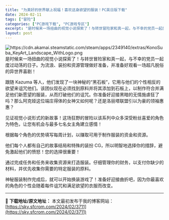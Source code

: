 ```yaml
---
title: "为美好的世界献上祝福！喜欢这身欲望的服装！PC英日版下载"
date: 2024-02-11
tags: ["冒险"]
categories: ["PC游戏下载", "PC游戏专区"]
excerpt: "是时候来一场扭曲的视觉小说探索了！与转世冒险家和真一起，与不幸的党员一起度过动荡的日子。为流浪、装扮和资源管理做好准备，并准备好观看一场超凡脱俗的异世界喜剧！ 跟随 Kazuma 等人，他们发现了一块神秘的“黑石板”，它用与他们的个性相反的欲望来诅咒他们。该团伙现在必须找到原料并将其添加到石板上，以&hellip;"
layout: post
---
```


<img class="transparent aligncenter" src="https://cdn.akamai.steamstatic.com/steam/apps/2349140/extras/KonoSuba_KeyArt_Landscape_WithLogo.png" alt="https://cdn.akamai.steamstatic.com/steam/apps/2349140/extras/KonoSuba_KeyArt_Landscape_WithLogo.png" />
是时候来一场扭曲的视觉小说探索了！与转世冒险家和真一起，与不幸的党员一起度过动荡的日子。为流浪、装扮和资源管理做好准备，并准备好观看一场超凡脱俗的异世界喜剧！

跟随 Kazuma 等人，他们发现了一块神秘的“黑石板”，它用与他们的个性相反的欲望来诅咒他们。该团伙现在必须找到原料并将其添加到石板上，以制作符合并满足他们新愿望的服装，从而打破他们的诅咒。你准备好迎接黑暗的无情施虐狂了吗？那么阿克娅这位端庄得体的女神又如何呢？还是洛丽塔联盟引以为豪的领袖惠惠？

见证视觉小说形式的新故事！这场狂野的冒险以该系列中众多深受粉丝喜爱的角色为特色，让您有机会与最多七名女主角建立感情！

根据每个角色的优势填写每周计划，以赚取可用于制作服装的资金和资源。

他们每个人都有自己的故事结局和特殊的装扮 CG，所以明智地选择你的措辞，避免激起他们的愤怒！您的选择很重要！

通过完成任务和任务来收集资源来打造服装。仔细管理你的财务，以支付你缺少的材料，并优先收集你需要的特定服装的原料。

神秘服装制作完成后，就可以开始换装游戏了！准备好迎接曲折吧，因为你最喜欢的角色的个性会随着每件诅咒和满足欲望的衣服而改变。

---
📖 **下载地址/原文地址：** 本文最初发布于我的博客网站：[https://sky.sfcrom.com/2024/02/3711](https://sky.sfcrom.com/2024/02/3711)
